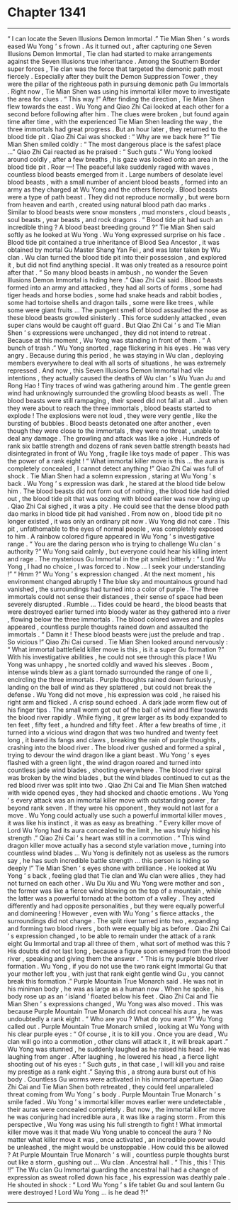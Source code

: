 
# Chapter 1341


---

“ I can locate the Seven Illusions Demon Immortal .” Tie Mian Shen ’ s words eased Wu Yong ’ s frown .
As it turned out , after capturing one Seven Illusions Demon Immortal , Tie clan had started to make arrangements against the Seven Illusions true inheritance .
Among the Southern Border super forces , Tie clan was the force that targeted the demonic path most fiercely . Especially after they built the Demon Suppression Tower , they were the pillar of the righteous path in pursuing demonic path Gu Immortals .
Right now , Tie Mian Shen was using his immortal killer move to investigate the area for clues .
“ This way !” After finding the direction , Tie Mian Shen flew towards the east .
Wu Yong and Qiao Zhi Cai looked at each other for a second before following after him .
The clues were broken , but found again time after time , with the experienced Tie Mian Shen leading the way , the three immortals had great progress .
But an hour later , they returned to the blood tide pit .
Qiao Zhi Cai was shocked : “ Why are we back here ?”
Tie Mian Shen smiled coldly : “ The most dangerous place is the safest place …”
Qiao Zhi Cai reacted as he praised : “ Such guts .”
Wu Yong looked around coldly , after a few breaths , his gaze was locked onto an area in the blood tide pit .
Roar —!
The peaceful lake suddenly raged with waves , countless blood beasts emerged from it .
Large numbers of desolate level blood beasts , with a small number of ancient blood beasts , formed into an army as they charged at Wu Yong and the others fiercely .
Blood beasts were a type of path beast .
They did not reproduce normally , but were born from heaven and earth , created using natural blood path dao marks .
Similar to blood beasts were snow monsters , mud monsters , cloud beasts , soul beasts , year beasts , and rock dragons .
“ Blood tide pit had such an incredible thing ? A blood beast breeding ground ?” Tie Mian Shen said softly as he looked at Wu Yong .
Wu Yong expressed surprise on his face .
Blood tide pit contained a true inheritance of Blood Sea Ancestor , it was obtained by mortal Gu Master Shang Yan Fei , and was later taken by Wu clan . Wu clan turned the blood tide pit into their possession , and explored it , but did not find anything special . It was only treated as a resource point after that .
“ So many blood beasts in ambush , no wonder the Seven Illusions Demon Immortal is hiding here .” Qiao Zhi Cai said .
Blood beasts formed into an army and attacked , they had all sorts of forms , some had tiger heads and horse bodies , some had snake heads and rabbit bodies , some had tortoise shells and dragon tails , some were like trees , while some were giant fruits …
The pungent smell of blood assaulted the nose as these blood beasts growled sinisterly .
This force suddenly attacked , even super clans would be caught off guard .
But Qiao Zhi Cai ’ s and Tie Mian Shen ’ s expressions were unchanged , they did not intend to retreat .
Because at this moment , Wu Yong was standing in front of them .
“ A bunch of trash .” Wu Yong snorted , rage flickering in his eyes .
He was very angry .
Because during this period , he was staying in Wu clan , deploying members everywhere to deal with all sorts of situations , he was extremely repressed . And now , this Seven Illusions Demon Immortal had vile intentions , they actually caused the deaths of Wu clan ’ s Wu Yuan Ju and Rong Hao !
Tiny traces of wind was gathering around him .
The gentle green wind had unknowingly surrounded the growling blood beasts as well .
The blood beasts were still rampaging , their speed did not fall at all .
Just when they were about to reach the three immortals , blood beasts started to explode !
The explosions were not loud , they were very gentle , like the bursting of bubbles .
Blood beasts detonated one after another , even though they were close to the immortals , they were no threat , unable to deal any damage .
The growling and attack was like a joke .
Hundreds of rank six battle strength and dozens of rank seven battle strength beasts had disintegrated in front of Wu Yong , fragile like toys made of paper .
This was the power of a rank eight !
“ What immortal killer move is this … the aura is completely concealed , I cannot detect anything !” Qiao Zhi Cai was full of shock .
Tie Mian Shen had a solemn expression , staring at Wu Yong ’ s back .
Wu Yong ’ s expression was dark , he stared at the blood tide below him .
The blood beasts did not form out of nothing , the blood tide had dried out , the blood tide pit that was oozing with blood earlier was now drying up .
Qiao Zhi Cai sighed , it was a pity . He could see that the dense blood path dao marks in blood tide pit had vanished . From now on , blood tide pit no longer existed , it was only an ordinary pit now .
Wu Yong did not care .
This pit , unfathomable to the eyes of normal people , was completely exposed to him .
A rainbow colored figure appeared in Wu Yong ’ s investigative range .
“ You are the daring person who is trying to challenge Wu clan ’ s authority ?” Wu Yong said calmly , but everyone could hear his killing intent and rage .
The mysterious Gu Immortal in the pit smiled bitterly : “ Lord Wu Yong , I had no choice , I was forced to . Now … I seek your understanding !”
“ Hmm ?” Wu Yong ’ s expression changed .
At the next moment , his environment changed abruptly !
The blue sky and mountainous ground had vanished , the surroundings had turned into a color of purple .
The three immortals could not sense their distances , their sense of space had been severely disrupted .
Rumble …
Tides could be heard , the blood beasts that were destroyed earlier turned into bloody water as they gathered into a river , flowing below the three immortals .
The blood colored waves and ripples appeared , countless purple thoughts rained down and assaulted the immortals .
“ Damn it ! These blood beasts were just the prelude and trap . So vicious !” Qiao Zhi Cai cursed .
Tie Mian Shen looked around nervously : “ What immortal battlefield killer move is this , is it a super Gu formation ?”
With his investigative abilities , he could not see through this place !
Wu Yong was unhappy , he snorted coldly and waved his sleeves .
Boom , intense winds blew as a giant tornado surrounded the range of one li , encircling the three immortals .
Purple thoughts rained down furiously , landing on the ball of wind as they splattered , but could not break the defense .
Wu Yong did not move , his expression was cold , he raised his right arm and flicked .
A crisp sound echoed .
A dark jade worm flew out of his finger tips .
The small worm got out of the ball of wind and flew towards the blood river rapidly .
While flying , it grew larger as its body expanded to ten feet , fifty feet , a hundred and fifty feet .
After a few breaths of time , it turned into a vicious wind dragon that was two hundred and twenty feet long , it bared its fangs and claws , breaking the rain of purple thoughts , crashing into the blood river .
The blood river gushed and formed a spiral , trying to devour the wind dragon like a giant beast .
Wu Yong ’ s eyes flashed with a green light , the wind dragon roared and turned into countless jade wind blades , shooting everywhere .
The blood river spiral was broken by the wind blades , but the wind blades continued to cut as the red blood river was split into two .
Qiao Zhi Cai and Tie Mian Shen watched with wide opened eyes , they had shocked and chaotic emotions .
Wu Yong ’ s every attack was an immortal killer move with outstanding power , far beyond rank seven . If they were his opponent , they would not last for a move .
Wu Yong could actually use such a powerful immortal killer moves , it was like his instinct , it was as easy as breathing .
“ Every killer move of Lord Wu Yong had its aura concealed to the limit , he was truly hiding his strength .” Qiao Zhi Cai ’ s heart was still in a commotion .
“ This wind dragon killer move actually has a second style variation move , turning into countless wind blades … Wu Yong is definitely not as useless as the rumors say , he has such incredible battle strength … this person is hiding so deeply !” Tie Mian Shen ’ s eyes shone with brilliance .
He looked at Wu Yong ’ s back , feeling glad that Tie clan and Wu clan were allies , they had not turned on each other .
Wu Du Xiu and Wu Yong were mother and son , the former was like a fierce wind blowing on the top of a mountain , while the latter was a powerful tornado at the bottom of a valley . They acted differently and had opposite personalities , but they were equally powerful and domineering !
However , even with Wu Yong ’ s fierce attacks , the surroundings did not change .
The split river turned into two , expanding and forming two blood rivers , both were equally big as before .
Qiao Zhi Cai ’ s expression changed , to be able to remain under the attack of a rank eight Gu Immortal and trap all three of them , what sort of method was this ?
His doubts did not last long , because a figure soon emerged from the blood river , speaking and giving them the answer .
“ This is my purple blood river formation . Wu Yong , if you do not use the two rank eight Immortal Gu that your mother left you , with just that rank eight gentle wind Gu , you cannot break this formation .” Purple Mountain True Monarch said .
He was not in his miniman body , he was as large as a human now .
When he spoke , his body rose up as an ‘ island ’ floated below his feet .
Qiao Zhi Cai and Tie Mian Shen ’ s expressions changed , Wu Yong was also moved . This was because Purple Mountain True Monarch did not conceal his aura , he was undoubtedly a rank eight .
“ Who are you ? What do you want ?” Wu Yong called out .
Purple Mountain True Monarch smiled , looking at Wu Yong with his clear purple eyes : “ Of course , it is to kill you . Once you are dead , Wu clan will go into a commotion , other clans will attack it , it will break apart .”
Wu Yong was stunned , he suddenly laughed as he raised his head .
He was laughing from anger .
After laughing , he lowered his head , a fierce light shooting out of his eyes : “ Such guts , in that case , I will kill you and raise my prestige as a rank eight .”
Saying this , a strong aura burst out of his body .
Countless Gu worms were activated in his immortal aperture .
Qiao Zhi Cai and Tie Mian Shen both retreated , they could feel unparalleled threat coming from Wu Yong ’ s body .
Purple Mountain True Monarch ’ s smile faded .
Wu Yong ’ s immortal killer moves earlier were undetectable , their auras were concealed completely . But now , the immortal killer move he was conjuring had incredible aura , it was like a raging storm .
From this perspective , Wu Yong was using his full strength to fight !
What immortal killer move was it that made Wu Yong unable to conceal the aura ?
No matter what killer move it was , once activated , an incredible power would be unleashed , the might would be unstoppable .
How could this be allowed ?
At Purple Mountain True Monarch ’ s will , countless purple thoughts burst out like a storm , gushing out …
Wu clan .
Ancestral hall .
“ This , this ! This !!” The Wu clan Gu Immortal guarding the ancestral hall had a change of expression as sweat rolled down his face , his expression was deathly pale .
He shouted in shock : “ Lord Wu Yong ’ s life tablet Gu and soul lantern Gu were destroyed ! Lord Wu Yong … is he dead ?!”

---

